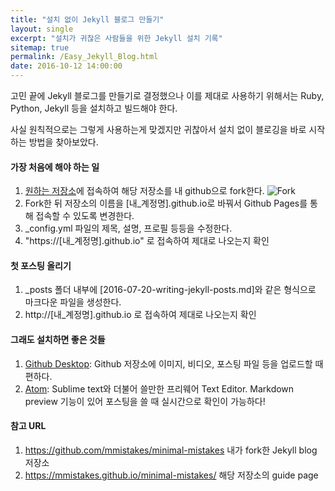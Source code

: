 ```yaml
---
title: "설치 없이 Jekyll 블로그 만들기"
layout: single
excerpt: "설치가 귀찮은 사람들을 위한 Jekyll 설치 기록"
sitemap: true
permalink: /Easy_Jekyll_Blog.html
date: 2016-10-12 14:00:00
---
```


고민 끝에 Jekyll 블로그를 만들기로 결정했으나 이를 제대로 사용하기 위해서는 Ruby, Python, Jekyll 등을 설치하고 빌드해야 한다.

사실 원칙적으로는 그렇게 사용하는게 맞겠지만 귀찮아서 설치 없이 블로깅을 바로 시작하는 방법을 찾아보았다.

#### 가장 처음에 해야 하는 일
1. [원하는 저장소](https://github.com/mmistakes/minimal-mistakes)에 접속하여 해당 저장소를 내 github으로 fork한다.
![Fork](https://mmistakes.github.io/minimal-mistakes/images/mm-theme-fork-repo.png)
2. Fork한 뒤 저장소의 이름을 [내_계정명].github.io로 바꿔서 Github Pages를 통해 접속할 수 있도록 변경한다.
3. \_config.yml 파일의 제목, 설명, 프로필 등등을 수정한다.
4. "https://[내_계정명].github.io" 로 접속하여 제대로 나오는지 확인

#### 첫 포스팅 올리기
1. \_posts 폴더 내부에 [2016-07-20-writing-jekyll-posts.md]와 같은 형식으로 마크다운 파일을 생성한다.
2. http://[내_계정명].github.io 로 접속하여 제대로 나오는지 확인

#### 그래도 설치하면 좋은 것들
1. [Github Desktop](https://desktop.github.com/): Github 저장소에 이미지, 비디오, 포스팅 파일 등을 업로드할 때 편하다.
2. [Atom](https://atom.io): Sublime text와 더불어 쓸만한 프리웨어 Text Editor. Markdown preview 기능이 있어 포스팅을 쓸 때 실시간으로 확인이 가능하다!


#### 참고 URL
1. https://github.com/mmistakes/minimal-mistakes 내가 fork한 Jekyll blog 저장소
2. https://mmistakes.github.io/minimal-mistakes/ 해당 저장소의 guide page
